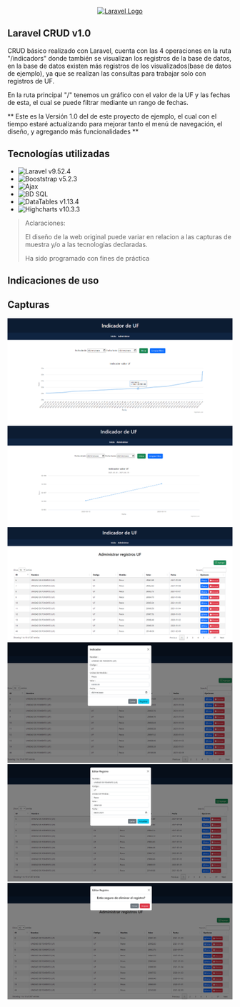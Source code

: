 <p align="center"><a href="https://laravel.com" target="_blank"><img src="https://raw.githubusercontent.com/laravel/art/master/logo-lockup/5%20SVG/2%20CMYK/1%20Full%20Color/laravel-logolockup-cmyk-red.svg" width="400" alt="Laravel Logo"></a></p>

<p align="center">

</p>

## Laravel CRUD v1.0
CRUD básico realizado con Laravel, cuenta con las 4 operaciones en la ruta "/indicadors" donde también se visualizan los registros de la base de datos, en la base de datos existen más registros de los visualizados(base de datos de ejemplo), ya que se realizan las consultas para trabajar solo con registros de UF.

En la ruta principal "/" tenemos un gráfico con el valor de la UF y las fechas de esta, el cual se puede filtrar mediante un rango de fechas.

** Este es la Versión 1.0 del de este proyecto de ejemplo, el cual con el tiempo estaré actualizando para mejorar tanto el menú de navegación, el diseño, y agregando más funcionalidades ** 

## Tecnologías utilizadas
- <img src="https://img.shields.io/badge/Laravel-v9.52.4-red" alt="Laravel v9.52.4">
- <img src="https://img.shields.io/badge/Booststrap-v5.2.3-blueviolet" alt="Booststrap v5.2.3">
- <img src="https://img.shields.io/badge/-Ajax-inactive" alt="Ajax">
- <img src="https://img.shields.io/badge/-BD%20SQL-lightgrey" alt="BD SQL">
- <img src="https://img.shields.io/badge/DataTables%20-v1.13.4-blue" alt="DataTables v1.13.4">
- <img src="https://img.shields.io/badge/Highcharts-v10.3.3-9cf" alt="Highcharts v10.3.3">

> Aclaraciones:
>
> El diseño de la web original puede variar en relacion a las capturas de muestra y/o a las tecnologías declaradas.
>
> Ha sido programado con fines de práctica 
>

## Indicaciones de uso



## Capturas
![Imagen del proyecto](https://github.com/DavidVidal-DelRio/referencias-proyectos/blob/master/laravel-crud/Home.PNG)
![Imagen del proyecto](https://github.com/DavidVidal-DelRio/referencias-proyectos/blob/master/laravel-crud/Home2.PNG)
![Imagen del proyecto](https://github.com/DavidVidal-DelRio/referencias-proyectos/blob/master/laravel-crud/indicadors.PNG)
![Imagen del proyecto](https://github.com/DavidVidal-DelRio/referencias-proyectos/blob/master/laravel-crud/crear.PNG)
![Imagen del proyecto](https://github.com/DavidVidal-DelRio/referencias-proyectos/blob/master/laravel-crud/editar.PNG)
![Imagen del proyecto](https://github.com/DavidVidal-DelRio/referencias-proyectos/blob/master/laravel-crud/eliminar.PNG)
